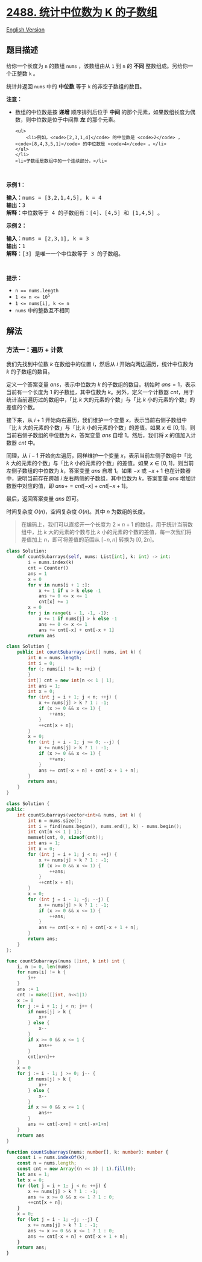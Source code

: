 # [2488. 统计中位数为 K 的子数组](https://leetcode.cn/problems/count-subarrays-with-median-k)

[English Version](/solution/2400-2499/2488.Count%20Subarrays%20With%20Median%20K/README_EN.md)

<!-- tags:数组,哈希表,前缀和 -->

## 题目描述

<!-- 这里写题目描述 -->

<p>给你一个长度为 <code>n</code> 的数组 <code>nums</code> ，该数组由从 <code>1</code> 到 <code>n</code> 的 <strong>不同</strong> 整数组成。另给你一个正整数 <code>k</code> 。</p>

<p>统计并返回 <code>nums</code> 中的 <strong>中位数</strong> 等于 <code>k</code> 的非空子数组的数目。</p>

<p><strong>注意：</strong></p>

<ul>
	<li>数组的中位数是按 <strong>递增</strong> 顺序排列后位于 <strong>中间</strong> 的那个元素，如果数组长度为偶数，则中位数是位于中间靠 <strong>左</strong> 的那个元素。

    <ul>
    	<li>例如，<code>[2,3,1,4]</code> 的中位数是 <code>2</code> ，<code>[8,4,3,5,1]</code> 的中位数是 <code>4</code> 。</li>
    </ul>
    </li>
    <li>子数组是数组中的一个连续部分。</li>

</ul>

<p>&nbsp;</p>

<p><strong>示例 1：</strong></p>

<pre>
<strong>输入：</strong>nums = [3,2,1,4,5], k = 4
<strong>输出：</strong>3
<strong>解释：</strong>中位数等于 4 的子数组有：[4]、[4,5] 和 [1,4,5] 。
</pre>

<p><strong>示例 2：</strong></p>

<pre>
<strong>输入：</strong>nums = [2,3,1], k = 3
<strong>输出：</strong>1
<strong>解释：</strong>[3] 是唯一一个中位数等于 3 的子数组。
</pre>

<p>&nbsp;</p>

<p><strong>提示：</strong></p>

<ul>
	<li><code>n == nums.length</code></li>
	<li><code>1 &lt;= n &lt;= 10<sup>5</sup></code></li>
	<li><code>1 &lt;= nums[i], k &lt;= n</code></li>
	<li><code>nums</code> 中的整数互不相同</li>
</ul>

## 解法

### 方法一：遍历 + 计数

我们先找到中位数 $k$ 在数组中的位置 $i$，然后从 $i$ 开始向两边遍历，统计中位数为 $k$ 的子数组的数目。

定义一个答案变量 $ans$，表示中位数为 $k$ 的子数组的数目。初始时 $ans = 1$，表示当前有一个长度为 $1$ 的子数组，其中位数为 $k$。另外，定义一个计数器 $cnt$，用于统计当前遍历过的数组中，「比 $k$ 大的元素的个数」与「比 $k$ 小的元素的个数」的差值的个数。

接下来，从 $i + 1$ 开始向右遍历，我们维护一个变量 $x$，表示当前右侧子数组中「比 $k$ 大的元素的个数」与「比 $k$ 小的元素的个数」的差值。如果 $x \in [0, 1]$，则当前右侧子数组的中位数为 $k$，答案变量 $ans$ 自增 $1$。然后，我们将 $x$ 的值加入计数器 $cnt$ 中。

同理，从 $i - 1$ 开始向左遍历，同样维护一个变量 $x$，表示当前左侧子数组中「比 $k$ 大的元素的个数」与「比 $k$ 小的元素的个数」的差值。如果 $x \in [0, 1]$，则当前左侧子数组的中位数为 $k$，答案变量 $ans$ 自增 $1$。如果 $-x$ 或 $-x + 1$ 也在计数器中，说明当前存在跨越 $i$ 左右两侧的子数组，其中位数为 $k$，答案变量 $ans$ 增加计数器中对应的值，即 $ans += cnt[-x] + cnt[-x + 1]$。

最后，返回答案变量 $ans$ 即可。

时间复杂度 $O(n)$，空间复杂度 $O(n)$。其中 $n$ 为数组的长度。

> 在编码上，我们可以直接开一个长度为 $2 \times n + 1$ 的数组，用于统计当前数组中，比 $k$ 大的元素的个数与比 $k$ 小的元素的个数的差值，每一次我们将差值加上 $n$，即可将差值的范围从 $[-n, n]$ 转换为 $[0, 2n]$。

<!-- tabs:start -->

```python
class Solution:
    def countSubarrays(self, nums: List[int], k: int) -> int:
        i = nums.index(k)
        cnt = Counter()
        ans = 1
        x = 0
        for v in nums[i + 1 :]:
            x += 1 if v > k else -1
            ans += 0 <= x <= 1
            cnt[x] += 1
        x = 0
        for j in range(i - 1, -1, -1):
            x += 1 if nums[j] > k else -1
            ans += 0 <= x <= 1
            ans += cnt[-x] + cnt[-x + 1]
        return ans
```

```java
class Solution {
    public int countSubarrays(int[] nums, int k) {
        int n = nums.length;
        int i = 0;
        for (; nums[i] != k; ++i) {
        }
        int[] cnt = new int[n << 1 | 1];
        int ans = 1;
        int x = 0;
        for (int j = i + 1; j < n; ++j) {
            x += nums[j] > k ? 1 : -1;
            if (x >= 0 && x <= 1) {
                ++ans;
            }
            ++cnt[x + n];
        }
        x = 0;
        for (int j = i - 1; j >= 0; --j) {
            x += nums[j] > k ? 1 : -1;
            if (x >= 0 && x <= 1) {
                ++ans;
            }
            ans += cnt[-x + n] + cnt[-x + 1 + n];
        }
        return ans;
    }
}
```

```cpp
class Solution {
public:
    int countSubarrays(vector<int>& nums, int k) {
        int n = nums.size();
        int i = find(nums.begin(), nums.end(), k) - nums.begin();
        int cnt[n << 1 | 1];
        memset(cnt, 0, sizeof(cnt));
        int ans = 1;
        int x = 0;
        for (int j = i + 1; j < n; ++j) {
            x += nums[j] > k ? 1 : -1;
            if (x >= 0 && x <= 1) {
                ++ans;
            }
            ++cnt[x + n];
        }
        x = 0;
        for (int j = i - 1; ~j; --j) {
            x += nums[j] > k ? 1 : -1;
            if (x >= 0 && x <= 1) {
                ++ans;
            }
            ans += cnt[-x + n] + cnt[-x + 1 + n];
        }
        return ans;
    }
};
```

```go
func countSubarrays(nums []int, k int) int {
	i, n := 0, len(nums)
	for nums[i] != k {
		i++
	}
	ans := 1
	cnt := make([]int, n<<1|1)
	x := 0
	for j := i + 1; j < n; j++ {
		if nums[j] > k {
			x++
		} else {
			x--
		}
		if x >= 0 && x <= 1 {
			ans++
		}
		cnt[x+n]++
	}
	x = 0
	for j := i - 1; j >= 0; j-- {
		if nums[j] > k {
			x++
		} else {
			x--
		}
		if x >= 0 && x <= 1 {
			ans++
		}
		ans += cnt[-x+n] + cnt[-x+1+n]
	}
	return ans
}
```

```ts
function countSubarrays(nums: number[], k: number): number {
    const i = nums.indexOf(k);
    const n = nums.length;
    const cnt = new Array((n << 1) | 1).fill(0);
    let ans = 1;
    let x = 0;
    for (let j = i + 1; j < n; ++j) {
        x += nums[j] > k ? 1 : -1;
        ans += x >= 0 && x <= 1 ? 1 : 0;
        ++cnt[x + n];
    }
    x = 0;
    for (let j = i - 1; ~j; --j) {
        x += nums[j] > k ? 1 : -1;
        ans += x >= 0 && x <= 1 ? 1 : 0;
        ans += cnt[-x + n] + cnt[-x + 1 + n];
    }
    return ans;
}
```

<!-- tabs:end -->

<!-- end -->
